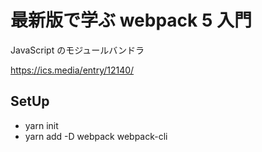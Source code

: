# 最新版で学ぶ webpack 5 入門

JavaScript のモジュールバンドラ

https://ics.media/entry/12140/

## SetUp

- yarn init
- yarn add -D webpack webpack-cli
